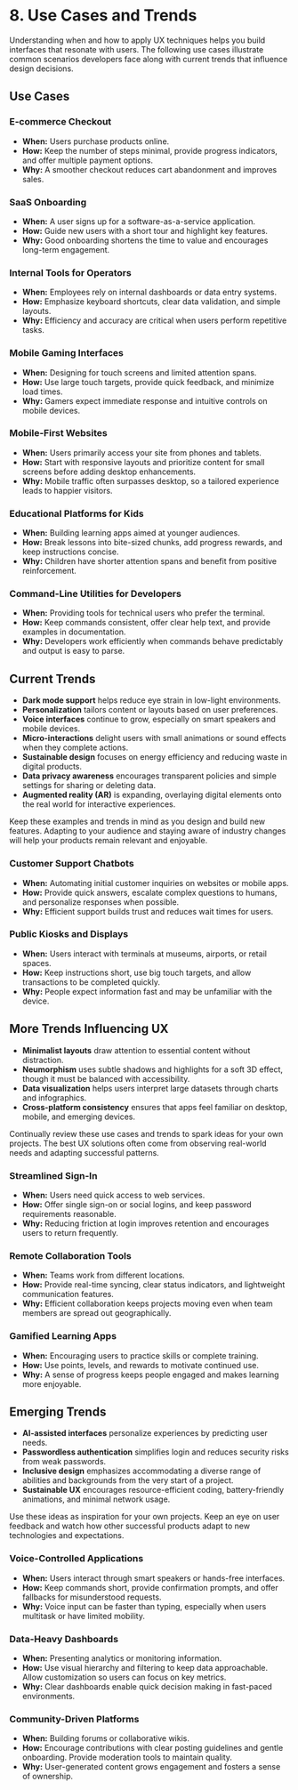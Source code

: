 # 8. Use Cases and Trends

Understanding when and how to apply UX techniques helps you build interfaces that resonate with users. The following use cases illustrate common scenarios developers face along with current trends that influence design decisions.

## Use Cases

### E-commerce Checkout
- **When:** Users purchase products online.
- **How:** Keep the number of steps minimal, provide progress indicators, and offer multiple payment options.
- **Why:** A smoother checkout reduces cart abandonment and improves sales.

### SaaS Onboarding
- **When:** A user signs up for a software-as-a-service application.
- **How:** Guide new users with a short tour and highlight key features.
- **Why:** Good onboarding shortens the time to value and encourages long-term engagement.

### Internal Tools for Operators
- **When:** Employees rely on internal dashboards or data entry systems.
- **How:** Emphasize keyboard shortcuts, clear data validation, and simple layouts.
- **Why:** Efficiency and accuracy are critical when users perform repetitive tasks.

### Mobile Gaming Interfaces
- **When:** Designing for touch screens and limited attention spans.
- **How:** Use large touch targets, provide quick feedback, and minimize load times.
- **Why:** Gamers expect immediate response and intuitive controls on mobile devices.

### Mobile-First Websites
- **When:** Users primarily access your site from phones and tablets.
- **How:** Start with responsive layouts and prioritize content for small screens before adding desktop enhancements.
- **Why:** Mobile traffic often surpasses desktop, so a tailored experience leads to happier visitors.

### Educational Platforms for Kids
- **When:** Building learning apps aimed at younger audiences.
- **How:** Break lessons into bite-sized chunks, add progress rewards, and keep instructions concise.
- **Why:** Children have shorter attention spans and benefit from positive reinforcement.

### Command-Line Utilities for Developers
- **When:** Providing tools for technical users who prefer the terminal.
- **How:** Keep commands consistent, offer clear help text, and provide examples in documentation.
- **Why:** Developers work efficiently when commands behave predictably and output is easy to parse.

## Current Trends

- **Dark mode support** helps reduce eye strain in low-light environments.
- **Personalization** tailors content or layouts based on user preferences.
- **Voice interfaces** continue to grow, especially on smart speakers and mobile devices.
- **Micro-interactions** delight users with small animations or sound effects when they complete actions.
- **Sustainable design** focuses on energy efficiency and reducing waste in digital products.
- **Data privacy awareness** encourages transparent policies and simple settings for sharing or deleting data.
- **Augmented reality (AR)** is expanding, overlaying digital elements onto the real world for interactive experiences.

Keep these examples and trends in mind as you design and build new features. Adapting to your audience and staying aware of industry changes will help your products remain relevant and enjoyable.

### Customer Support Chatbots
- **When:** Automating initial customer inquiries on websites or mobile apps.
- **How:** Provide quick answers, escalate complex questions to humans, and personalize responses when possible.
- **Why:** Efficient support builds trust and reduces wait times for users.

### Public Kiosks and Displays
- **When:** Users interact with terminals at museums, airports, or retail spaces.
- **How:** Keep instructions short, use big touch targets, and allow transactions to be completed quickly.
- **Why:** People expect information fast and may be unfamiliar with the device.

## More Trends Influencing UX

- **Minimalist layouts** draw attention to essential content without distraction.
- **Neumorphism** uses subtle shadows and highlights for a soft 3D effect, though it must be balanced with accessibility.
- **Data visualization** helps users interpret large datasets through charts and infographics.
- **Cross-platform consistency** ensures that apps feel familiar on desktop, mobile, and emerging devices.

Continually review these use cases and trends to spark ideas for your own projects. The best UX solutions often come from observing real-world needs and adapting successful patterns.

### Streamlined Sign-In
- **When:** Users need quick access to web services.
- **How:** Offer single sign-on or social logins, and keep password requirements reasonable.
- **Why:** Reducing friction at login improves retention and encourages users to return frequently.

### Remote Collaboration Tools
- **When:** Teams work from different locations.
- **How:** Provide real-time syncing, clear status indicators, and lightweight communication features.
- **Why:** Efficient collaboration keeps projects moving even when team members are spread out geographically.

### Gamified Learning Apps
- **When:** Encouraging users to practice skills or complete training.
- **How:** Use points, levels, and rewards to motivate continued use.
- **Why:** A sense of progress keeps people engaged and makes learning more enjoyable.

## Emerging Trends
- **AI-assisted interfaces** personalize experiences by predicting user needs.
- **Passwordless authentication** simplifies login and reduces security risks from weak passwords.
- **Inclusive design** emphasizes accommodating a diverse range of abilities and backgrounds from the very start of a project.
- **Sustainable UX** encourages resource-efficient coding, battery-friendly animations, and minimal network usage.

Use these ideas as inspiration for your own projects. Keep an eye on user feedback and watch how other successful products adapt to new technologies and expectations.

### Voice-Controlled Applications
- **When:** Users interact through smart speakers or hands-free interfaces.
- **How:** Keep commands short, provide confirmation prompts, and offer fallbacks for misunderstood requests.
- **Why:** Voice input can be faster than typing, especially when users multitask or have limited mobility.

### Data-Heavy Dashboards
- **When:** Presenting analytics or monitoring information.
- **How:** Use visual hierarchy and filtering to keep data approachable. Allow customization so users can focus on key metrics.
- **Why:** Clear dashboards enable quick decision making in fast-paced environments.

### Community-Driven Platforms
- **When:** Building forums or collaborative wikis.
- **How:** Encourage contributions with clear posting guidelines and gentle onboarding. Provide moderation tools to maintain quality.
- **Why:** User-generated content grows engagement and fosters a sense of ownership.

